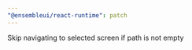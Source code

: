 ```yaml
---
"@ensembleui/react-runtime": patch
---
```


Skip navigating to selected screen if path is not empty
